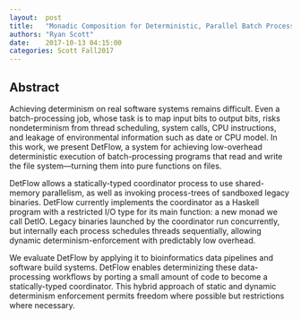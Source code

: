 ```yaml
--- 
layout:  post 
title:   "Monadic Composition for Deterministic, Parallel Batch Processing"
authors: "Ryan Scott"
date:    2017-10-13 04:15:00
categories: Scott Fall2017
--- 
```


## Abstract

Achieving determinism on real software systems remains difficult. Even a batch-processing job, whose task is to map input bits to output bits, risks nondeterminism from thread scheduling, system calls, CPU instructions, and leakage of environmental information such as date or CPU model. In this work, we present DetFlow, a system for achieving low-overhead deterministic execution of batch-processing programs that read and write the file system—turning them into pure functions on files.

DetFlow allows a statically-typed coordinator process to use shared-memory parallelism, as well as invoking process-trees of sandboxed legacy binaries. DetFlow currently implements the coordinator as a Haskell program with a restricted I/O type for its main function: a new monad we call DetIO. Legacy binaries launched by the coordinator run concurrently, but internally each process schedules threads sequentially, allowing dynamic determinism-enforcement with predictably low overhead.

We evaluate DetFlow by applying it to bioinformatics data pipelines and software build systems. DetFlow enables determinizing these data-processing workflows by porting a small amount of code to become a statically-typed coordinator. This hybrid approach of static and dynamic determinism enforcement permits freedom where possible but restrictions where necessary.
